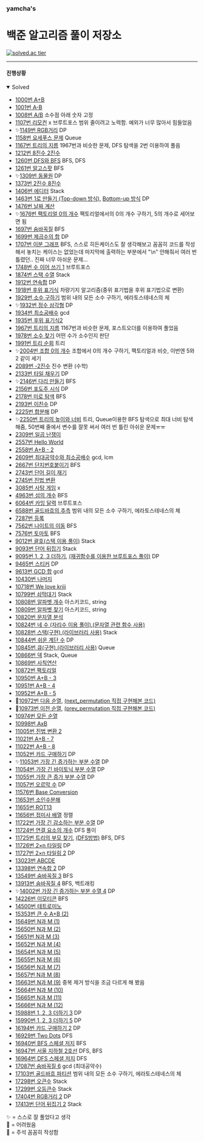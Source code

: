 ### yamcha's
# 백준 알고리즘 풀이 저장소

[![solved.ac tier](http://mazassumnida.wtf/api/generate_badge?boj=yamcha)](https://solved.ac/yamcha)

***

#### 진행상황
<details open>
<summary>Solved</summary>
<div markdown="1">

* [1000번 A+B](https://github.com/yarncha/baekjoon/blob/master/1000.cpp)
* [1001번 A-B](https://github.com/yarncha/baekjoon/blob/master/1001.cpp)
* [1008번 A/B](https://github.com/yarncha/baekjoon/blob/master/1008.cpp)
	소수점 아래 숫자 고정
* [1107번 리모컨](https://github.com/yarncha/baekjoon/blob/master/1107.cpp)
	x 브루트포스 범위 줄이려고 노력함. 예외가 너무 많아서 힘들었음
* ✨[1149번 RGB거리](https://github.com/yarncha/baekjoon/blob/master/1149.cpp)
	DP
* [1158번 요세푸스 문제](https://github.com/yarncha/baekjoon/blob/master/1158.cpp)
  Queue
* [1167번 트리의 지름](https://github.com/yarncha/baekjoon/blob/master/1167.cpp)
	1967번과 비슷한 문제, DFS 탐색을 2번 이용하여 풀음
* [1212번 8진수 2진수](https://github.com/yarncha/baekjoon/blob/master/1212.cpp)
* [1260번 DFS와 BFS](https://github.com/yarncha/baekjoon/blob/master/1260.cpp)
	BFS, DFS
* [1261번 알고스팟](https://github.com/yarncha/baekjoon/blob/master/1261.cpp)
	BFS
* ✨[1309번 동물원](https://github.com/yarncha/baekjoon/blob/master/1309.cpp)
	DP
* [1373번 2진수 8진수](https://github.com/yarncha/baekjoon/blob/master/1373.cpp)
* [1406번 에디터](https://github.com/yarncha/baekjoon/blob/master/1406.cpp)
  Stack
* [1463번 1로 만들기 (Top-down 방식)](https://github.com/yarncha/baekjoon/blob/master/1463.cpp), [Bottom-up 방식](https://github.com/yarncha/baekjoon/blob/master/1463_bottom.cpp)
	DP
* [1476번 날짜 계산](https://github.com/yarncha/baekjoon/blob/master/1476.cpp)
* ✨[1676번 팩토리얼 0의 개수](https://github.com/yarncha/baekjoon/blob/master/1676.cpp)
	팩토리얼에서의 0의 개수 구하기, 5의 개수로 세어보면 됨
* [1697번 숨바꼭질](https://github.com/yarncha/baekjoon/blob/master/1697.cpp)
	BFS
* [1699번 제곱수의 합](https://github.com/yarncha/baekjoon/blob/master/1699.cpp)
	DP
* [1707번 이분 그래프](https://github.com/yarncha/baekjoon/blob/master/1707.cpp)
	BFS, 스스로 히든케이스도 잘 생각해보고 꼼꼼히 코드를 작성해서 놓치는 케이스는 없었는데 마지막에 출력하는 부분에서 "\n" 안해줘서 여러 번 틀렸던.. 진짜 너무 아쉬운 문제...
* [1748번 수 이어 쓰기 1](https://github.com/yarncha/baekjoon/blob/master/1748.cpp)
	브루트포스
* [1874번 스택 수열](https://github.com/yarncha/baekjoon/blob/master/1874.cpp)
	Stack
* [1912번 연속합](https://github.com/yarncha/baekjoon/blob/master/1912.cpp)
	DP
* [1918번 후위 표기식](https://github.com/yarncha/baekjoon/blob/master/1918.cpp)
	차량기지 알고리즘(중위 표기법을 후위 표기법으로 변환)
* [1929번 소수 구하기](https://github.com/yarncha/baekjoon/blob/master/1929.cpp)
	범위 내의 모든 소수 구하기, 에라토스테네스의 체
* ✨[1932번 정수 삼각형](https://github.com/yarncha/baekjoon/blob/master/1932.cpp)
	DP
* [1934번 최소공배수](https://github.com/yarncha/baekjoon/blob/master/1934.cpp)
	gcd
* [1935번 후위 표기식2](https://github.com/yarncha/baekjoon/blob/master/1935.cpp)
* [1967번 트리의 지름](https://github.com/yarncha/baekjoon/blob/master/1967.cpp)
	1167번과 비슷한 문제, 포스트오더를 이용하여 풀었음
* [1978번 소수 찾기](https://github.com/yarncha/baekjoon/blob/master/1978.cpp)
	어떤 수가 소수인지 판단
* [1991번 트리 순회](https://github.com/yarncha/baekjoon/blob/master/1991.cpp)
	트리
* ✨[2004번 조합 0의 개수](https://github.com/yarncha/baekjoon/blob/master/2004.cpp)
	조합에서 0의 개수 구하기, 팩토리얼과 비슷, 이번엔 5와 2 같이 세기
* [2089번 -2진수](https://github.com/yarncha/baekjoon/blob/master/2089.cpp)
	진수 변환 (수학)
* [2133번 타일 채우기](https://github.com/yarncha/baekjoon/blob/master/2133.cpp)
	DP
* ✨[2146번 다리 만들기](https://github.com/yarncha/baekjoon/blob/master/2146.cpp)
	BFS
* [2156번 포도주 시식](https://github.com/yarncha/baekjoon/blob/master/2156.cpp)
	DP
* [2178번 미로 탐색](https://github.com/yarncha/baekjoon/blob/master/2178.cpp)
	BFS
* [2193번 이친수](https://github.com/yarncha/baekjoon/blob/master/2193.cpp)
	DP
* [2225번 합분해](https://github.com/yarncha/baekjoon/blob/master/2225.cpp)
	DP
* ✨[2250번 트리의 높이와 너비](https://github.com/yarncha/baekjoon/blob/master/2250.cpp)
	트리, Queue이용한 BFS 탐색으로 최대 너비 탐색해줌, 50번째 줄에서 변수를 잘못 써서 여러 번 틀린 아쉬운 문제ㅠㅠ
* [2309번 일곱 난쟁이](https://github.com/yarncha/baekjoon/blob/master/2309.cpp)
* [2557번 Hello World](https://github.com/yarncha/baekjoon/blob/master/2557.cpp)
* [2558번 A+B - 2](https://github.com/yarncha/baekjoon/blob/master/2558.cpp)
* [2609번 최대공약수와 최소공배수](https://github.com/yarncha/baekjoon/blob/master/2609.cpp)
	gcd, lcm
* [2667번 단지번호붙이기](https://github.com/yarncha/baekjoon/blob/master/2667.cpp)
	BFS
* [2743번 단어 길이 재기](https://github.com/yarncha/baekjoon/blob/master/2743.cpp)
* [2745번 진법 변환](https://github.com/yarncha/baekjoon/blob/master/2745.cpp)
* [3085번 사탕 게임](https://github.com/yarncha/baekjoon/blob/master/3085.cpp)
	x
* [4963번 섬의 개수](https://github.com/yarncha/baekjoon/blob/master/4963.cpp)
	BFS
* [6064번 카잉 달력](https://github.com/yarncha/baekjoon/blob/master/6064.cpp)
	브루트포스
* [6588번 골드바흐의 추측](https://github.com/yarncha/baekjoon/blob/master/6588.cpp)
	범위 내의 모든 소수 구하기, 에라토스테네스의 체
* [7287번 등록](https://github.com/yarncha/baekjoon/blob/master/7287.cpp)
* [7562번 나이트의 이동](https://github.com/yarncha/baekjoon/blob/master/7562.cpp)
	BFS
* [7576번 토마토](https://github.com/yarncha/baekjoon/blob/master/7576.cpp)
	BFS
* [9012번 괄호](https://github.com/yarncha/baekjoon/blob/master/9012.cpp)[(스택 이용 풀이)](https://github.com/yarncha/baekjoon/blob/master/9012_스택.cpp)
	Stack
* [9093번 단어 뒤집기](https://github.com/yarncha/baekjoon/blob/master/9093.cpp)
	Stack
* [9095번 1, 2, 3 더하기](https://github.com/yarncha/baekjoon/blob/master/9095.cpp), [(재귀함수를 이용한 브루트포스 풀이)](https://github.com/yarncha/baekjoon/blob/master/9095_brute_force.cpp)
	DP
* [9465번 스티커](https://github.com/yarncha/baekjoon/blob/master/9465.cpp)
	DP
* [9613번 GCD 합](https://github.com/yarncha/baekjoon/blob/master/9613.cpp)
	gcd
* [10430번 나머지](https://github.com/yarncha/baekjoon/blob/master/10430.cpp)
* [10718번 We love kriii](https://github.com/yarncha/baekjoon/blob/master/10718.cpp)
* [10799번 쇠막대기](https://github.com/yarncha/baekjoon/blob/master/10799.cpp)
	Stack
* [10808번 알파벳 개수](https://github.com/yarncha/baekjoon/blob/master/10808.cpp)
	아스키코드, string
* [10809번 알파벳 찾기](https://github.com/yarncha/baekjoon/blob/master/10809.cpp)
	아스키코드, string
* [10820번 문자열 분석](https://github.com/yarncha/baekjoon/blob/master/10820.cpp)
* [10824번 네 수 (자리수 이용 풀이)](https://github.com/yarncha/baekjoon/blob/master/10824.cpp),[(문자열 관련 함수 사용)](https://github.com/yarncha/baekjoon/blob/master/10824_b.cpp)
* [10828번 스택(구현)](https://github.com/yarncha/baekjoon/blob/master/10828_구현.cpp),[(라이브러리 사용)](https://github.com/yarncha/baekjoon/blob/master/10828_라이브러리_사용.cpp)
	Stack
* [10844번 쉬운 계단 수](https://github.com/yarncha/baekjoon/blob/master/10844.cpp)
	DP
* [10845번 큐(구현)](https://github.com/yarncha/baekjoon/blob/master/10845_큐_구현.cpp),[(라이브러리 사용)](https://github.com/yarncha/baekjoon/blob/master/10845_큐_라이브러리_사용.cpp)
	Queue
* [10866번 덱](https://github.com/yarncha/baekjoon/blob/master/10866.cpp)
	Stack, Queue
* [10869번 사칙연산](https://github.com/yarncha/baekjoon/blob/master/10869.cpp)
* [10872번 팩토리얼](https://github.com/yarncha/baekjoon/blob/master/10872.cpp)
* [10950번 A+B - 3](https://github.com/yarncha/baekjoon/blob/master/10950.cpp)
* [10951번 A+B - 4](https://github.com/yarncha/baekjoon/blob/master/10951.cpp)
* [10952번 A+B - 5](https://github.com/yarncha/baekjoon/blob/master/10952.cpp)
* 📝[10972번 다음 순열](https://github.com/yarncha/baekjoon/blob/master/10972.cpp), [(next_permutation 직접 구현해본 코드)](https://github.com/yarncha/baekjoon/blob/master/10972_ver2.cpp)
* 📝[10973번 이전 순열](https://github.com/yarncha/baekjoon/blob/master/10973.cpp), [(prev_permutation 직접 구현해본 코드)](https://github.com/yarncha/baekjoon/blob/master/10973_ver2.cpp)
* [10974번 모든 순열](https://github.com/yarncha/baekjoon/blob/master/10974.cpp)
* [10998번 AxB](https://github.com/yarncha/baekjoon/blob/master/10998.cpp)
* [11005번 진법 변환 2](https://github.com/yarncha/baekjoon/blob/master/11005.cpp)
* [11021번 A+B - 7](https://github.com/yarncha/baekjoon/blob/master/11021.cpp)
* [11022번 A+B - 8](https://github.com/yarncha/baekjoon/blob/master/11022.cpp)
* [11052번 카드 구매하기](https://github.com/yarncha/baekjoon/blob/master/11052.cpp)
	DP
* ✨[11053번 가장 긴 증가하는 부분 수열](https://github.com/yarncha/baekjoon/blob/master/11053.cpp)
	DP
* [11054번 가장 긴 바이토닉 부분 수열](https://github.com/yarncha/baekjoon/blob/master/11054.cpp)
	DP
* [11055번 가장 큰 증가 부분 수열](https://github.com/yarncha/baekjoon/blob/master/11055.cpp)
	DP
* [11057번 오르막 수](https://github.com/yarncha/baekjoon/blob/master/11057.cpp)
	DP
* [11576번 Base Conversion](https://github.com/yarncha/baekjoon/blob/master/11576.cpp)
* [11653번 소인수분해](https://github.com/yarncha/baekjoon/blob/master/11653.cpp)
* [11655번 ROT13](https://github.com/yarncha/baekjoon/blob/master/11655.cpp)
* [11656번 접미사 배열](https://github.com/yarncha/baekjoon/blob/master/11656.cpp)
	정렬
* [11722번 가장 긴 감소하는 부분 수열](https://github.com/yarncha/baekjoon/blob/master/11722.cpp)
	DP
* [11724번 연결 요소의 개수](https://github.com/yarncha/baekjoon/blob/master/11724.cpp)
	DFS 풀이
* [11725번 트리의 부모 찾기](https://github.com/yarncha/baekjoon/blob/master/11725.cpp), [(DFS방법)](https://github.com/yarncha/baekjoon/blob/master/11725_DFS.cpp)
	BFS, DFS
* [11726번 2×n 타일링](https://github.com/yarncha/baekjoon/blob/master/11726.cpp)
	DP
* [11727번 2×n 타일링 2](https://github.com/yarncha/baekjoon/blob/master/11727.cpp)
	DP
* [13023번 ABCDE](https://github.com/yarncha/baekjoon/blob/master/13023.cpp)
* [13398번 연속합 2](https://github.com/yarncha/baekjoon/blob/master/13398.cpp)
	DP
* [13549번 숨바꼭질 3](https://github.com/yarncha/baekjoon/blob/master/13549.cpp)
	BFS
* [13913번 숨바꼭질 4](https://github.com/yarncha/baekjoon/blob/master/13913.cpp)
	BFS, 백트래킹
* ✨[14002번 가장 긴 증가하는 부분 수열 4](https://github.com/yarncha/baekjoon/blob/master/14002.cpp)
	DP
* [14226번 이모티콘](https://github.com/yarncha/baekjoon/blob/master/14226.cpp)
	BFS
* [14500번 테트로미노](https://github.com/yarncha/baekjoon/blob/master/14500.cpp)
* [15353번 큰 수 A+B (2)](https://github.com/yarncha/baekjoon/blob/master/15353.cpp)
* [15649번 N과 M (1)](https://github.com/yarncha/baekjoon/blob/master/15649.cpp)
* [15650번 N과 M (2)](https://github.com/yarncha/baekjoon/blob/master/15650.cpp)
* [15651번 N과 M (3)](https://github.com/yarncha/baekjoon/blob/master/15651.cpp)
* [15652번 N과 M (4)](https://github.com/yarncha/baekjoon/blob/master/15652.cpp)
* [15654번 N과 M (5)](https://github.com/yarncha/baekjoon/blob/master/15654.cpp)
* [15655번 N과 M (6)](https://github.com/yarncha/baekjoon/blob/master/15655.cpp)
* [15656번 N과 M (7)](https://github.com/yarncha/baekjoon/blob/master/15656.cpp)
* [15657번 N과 M (8)](https://github.com/yarncha/baekjoon/blob/master/15657.cpp)
* [15663번 N과 M (9)](https://github.com/yarncha/baekjoon/blob/master/15663.cpp)
	중복 제거 방식을 조금 다르게 해 봤음
* [15664번 N과 M (10)](https://github.com/yarncha/baekjoon/blob/master/15664.cpp)
* [15665번 N과 M (11)](https://github.com/yarncha/baekjoon/blob/master/15665.cpp)
* [15666번 N과 M (12)](https://github.com/yarncha/baekjoon/blob/master/15666.cpp)
* [15988번 1, 2, 3 더하기 3](https://github.com/yarncha/baekjoon/blob/master/15988.cpp)
	DP
* [15990번 1, 2, 3 더하기 5](https://github.com/yarncha/baekjoon/blob/master/15990.cpp)
	DP
* [16194번 카드 구매하기 2](https://github.com/yarncha/baekjoon/blob/master/16194.cpp)
	DP
* [16929번 Two Dots](https://github.com/yarncha/baekjoon/blob/master/16929.cpp)
	DFS
* [16940번 BFS 스페셜 저지](https://github.com/yarncha/baekjoon/blob/master/16940.cpp)
	BFS
* [16947번 서울 지하철 2호선](https://github.com/yarncha/baekjoon/blob/master/16947.cpp)
	DFS, BFS
* [16964번 DFS 스페셜 저지](https://github.com/yarncha/baekjoon/blob/master/16964.cpp)
	DFS
* [17087번 숨바꼭질 6](https://github.com/yarncha/baekjoon/blob/master/17087.cpp)
	gcd (최대공약수)
* [17103번 골드바흐 파티션](https://github.com/yarncha/baekjoon/blob/master/17103.cpp)
	범위 내의 모든 소수 구하기, 에라토스테네스의 체
* [17298번 오큰수](https://github.com/yarncha/baekjoon/blob/master/17298.cpp)
	Stack
* [17299번 오등큰수](https://github.com/yarncha/baekjoon/blob/master/17299.cpp)
	Stack
* [17404번 RGB거리 2](https://github.com/yarncha/baekjoon/blob/master/17404.cpp)
	DP
* [17413번 단어 뒤집기 2](https://github.com/yarncha/baekjoon/blob/master/17413.cpp)
  Stack

</div>
</details>

✨ = 스스로 잘 풀었다고 생각     
🤔 = 어려웠음     
📝 =  주석 꼼꼼히 작성함      
